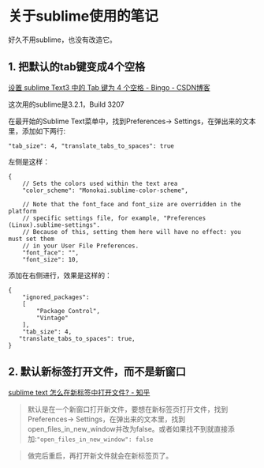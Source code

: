 # 关于sublime使用的笔记  

好久不用sublime，也没有改造它。

## 1. 把默认的tab键变成4个空格  

[设置 sublime Text3 中的 Tab 键为 4 个空格 - Bingo - CSDN博客](https://blog.csdn.net/kl28978113/article/details/53066337)  

这次用的sublime是3.2.1，Build 3207

在最开始的Sublime Text菜单中，找到Preferences-> Settings，在弹出来的文本里，添加如下两行:

```
"tab_size": 4, "translate_tabs_to_spaces": true
```

左侧是这样：

```
{
    // Sets the colors used within the text area
    "color_scheme": "Monokai.sublime-color-scheme",

    // Note that the font_face and font_size are overridden in the platform
    // specific settings file, for example, "Preferences (Linux).sublime-settings".
    // Because of this, setting them here will have no effect: you must set them
    // in your User File Preferences.
    "font_face": "",
    "font_size": 10,
```

添加在右侧进行，效果是这样的：  

```
{
	"ignored_packages":
	[
		"Package Control",
		"Vintage"
	],
	"tab_size": 4,
   "translate_tabs_to_spaces": true,
}
```

## 2. 默认新标签打开文件，而不是新窗口

[sublime text 怎么在新标签中打开文件? - 知乎](https://www.zhihu.com/question/22325839)  

> 默认是在一个新窗口打开新文件，要想在新标签页打开文件，找到Preferences-> Settings，在弹出来的文本里，找到open_files_in_new_window并改为false。或者如果找不到就直接添加:`"open_files_in_new_window": false`

> 做完后重启，再打开新文件就会在新标签页了。




